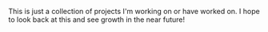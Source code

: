 This is just a collection of projects I'm working on or have worked on. I hope to look back at this and see growth in the near future!